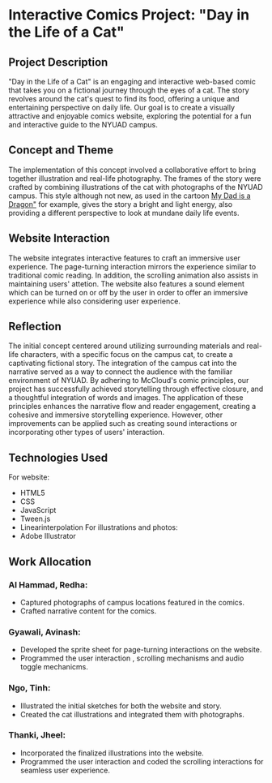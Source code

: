 # Interactive Comics Project: "Day in the Life of a Cat"

## Project Description
"Day in the Life of a Cat" is an engaging and interactive web-based comic that takes you on a fictional journey through the eyes of a cat. The story revolves around the cat's quest to find its food, offering a unique and entertaining perspective on daily life. Our goal is to create a visually attractive and enjoyable comics website, exploring the potential for a fun and interactive guide to the NYUAD campus.

## Concept and Theme
The implementation of this concept involved a collaborative effort to bring together illustration and real-life photography. The frames of the story were crafted by combining illustrations of the cat with photographs of the NYUAD campus. This style although not new, as used in the cartoon <a href="https://www.youtube.com/channel/UChILaL0YhYvUS8UGBMMROWw">My Dad is a Dragon"</a> for example, gives the story a bright and light energy, also providing a different perspective to look at mundane daily life events.

## Website Interaction
The website integrates interactive features to craft an immersive user experience. The page-turning interaction mirrors the experience similar to traditional comic reading. In addition, the scrolling animation also assists in maintaining users' attetion. The website also features a sound element which can be turned on or off by the user in order to offer an immersive experience while also considering user experience.

## Reflection
The initial concept centered around utilizing surrounding materials and real-life characters, with a specific focus on the campus cat, to create a captivating fictional story. The integration of the campus cat into the narrative served as a way to connect the audience with the familiar environment of NYUAD. By adhering to McCloud's comic principles, our project has successfully achieved storytelling through effective closure, and a thoughtful integration of words and images. The application of these principles enhances the narrative flow and reader engagement, creating a cohesive and immersive storytelling experience. However, other improvements can be applied such as creating sound interactions or incorporating other types of users' interaction.

## Technologies Used
For website: 
- HTML5
- CSS
- JavaScript
- Tween.js
- Linearinterpolation
For illustrations and photos:
- Adobe Illustrator

## Work Allocation
### Al Hammad, Redha: 
- Captured photographs of campus locations featured in the comics.
- Crafted narrative content for the comics.
### Gyawali, Avinash:
- Developed the sprite sheet for page-turning interactions on the website.
- Programmed the user interaction , scrolling mechanisms and audio toggle mechanicms.
### Ngo, Tinh: 
- Illustrated the initial sketches for both the website and story.
- Created the cat illustrations and integrated them with photographs.
### Thanki, Jheel: 
- Incorporated the finalized illustrations into the website.
- Programmed the user interaction and coded the scrolling interactions for seamless user experience.

